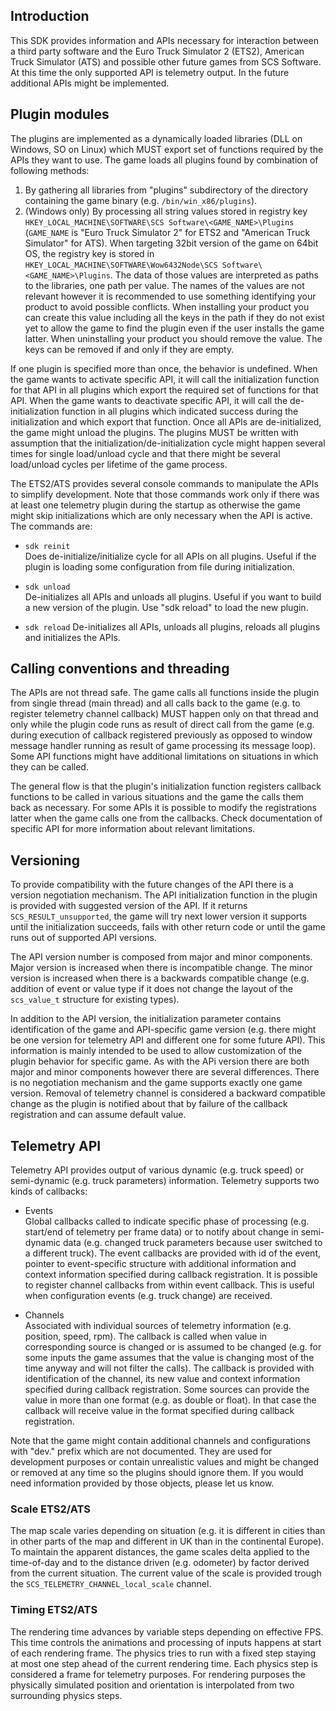 ﻿## Introduction

This SDK provides information and APIs necessary for interaction between a third party software and the Euro Truck Simulator 2 (ETS2),  American Truck Simulator (ATS) and possible other future games from SCS Software. At this time the only supported API is telemetry output. In the future additional APIs might be implemented.

## Plugin modules

The plugins are implemented as a dynamically loaded libraries (DLL on Windows, SO on Linux) which MUST export set of functions required by the APIs they want to use. The game loads all plugins found by combination of following methods:

1) By gathering all libraries from "plugins" subdirectory of the directory containing the game binary (e.g. `/bin/win_x86/plugins`).
1) (Windows only) By processing all string values stored in registry key `HKEY_LOCAL_MACHINE\SOFTWARE\SCS Software\<GAME_NAME>\Plugins` (`GAME_NAME` is "Euro Truck Simulator 2" for ETS2 and "American Truck Simulator" for ATS). When targeting 32bit version of the game on 64bit OS, the registry key is stored in `HKEY_LOCAL_MACHINE\SOFTWARE\Wow6432Node\SCS Software\<GAME_NAME>\Plugins`. The data of those values are interpreted as paths to the libraries, one path per value. The names of the values are not relevant however it is recommended to use something identifying your product to avoid possible conflicts. When installing your product you can create this value including all the keys in the path if they do not exist yet to allow the game to find the plugin even if the user installs the game latter. When uninstalling your product you should remove the value. The keys can be removed if and only if they are empty.

If one plugin is specified more than once, the behavior is undefined. When the game wants to activate specific API, it will call the initialization function for that API in all plugins which export the required set of functions for that API. When the game wants to deactivate specific API, it will call the de-initialization function in all plugins which indicated success during the initialization and which export that function. Once all APIs are de-initialized, the game might unload the plugins. The plugins MUST be written with assumption that the initialization/de-initialization cycle might happen several times for single load/unload cycle and that there might be several load/unload cycles per lifetime of the game process.

The ETS2/ATS provides several console commands to manipulate the APIs to simplify development. Note that those commands work only if there was at least one telemetry plugin during the startup as otherwise the game might skip initializations which are only necessary when the API is active. The commands are:

- `sdk reinit`  
Does de-initialize/initialize cycle for all APIs on all plugins. Useful if the plugin is loading some configuration from file during initialization.

- `sdk unload`  
De-initializes all APIs and unloads all plugins. Useful if you want to build a new version of the plugin. Use "sdk reload" to load the new plugin.

- `sdk reload`
De-initializes all APIs, unloads all plugins, reloads all plugins and initializes the APIs.

## Calling conventions and threading

The APIs are not thread safe. The game calls all functions inside the plugin from single thread (main thread) and all calls back to the game (e.g. to register telemetry channel callback) MUST happen only on that thread and only while the plugin code runs as result of direct call from the game (e.g. during execution of callback registered previously as opposed to window message handler running as result of game processing its message loop). Some API functions might have additional limitations on situations in which they can be called.

The general flow is that the plugin's initialization function registers callback functions to be called in various situations and the game the calls them back as necessary. For some APIs it is possible to modify the registrations latter when the game calls one from the callbacks. Check documentation of specific API for more information about relevant limitations.

## Versioning

To provide compatibility with the future changes of the API there is a version negotiation mechanism. The API initialization function in the plugin is provided with suggested version of the API. If it returns `SCS_RESULT_unsupported`, the game will try next lower version it supports until the initialization succeeds, fails with other return code or until the game runs out of supported API versions.

The API version number is composed from major and minor components. Major version is increased when there is incompatible change. The minor version is increased when there is a backwards compatible change (e.g. addition of event or value type if it does not change the layout of the `scs_value_t` structure for existing types).

In addition to the API version, the initialization parameter contains identification of the game and API-specific game version (e.g. there might be one version for telemetry API and different one for some future API). This information is mainly intended to be used to allow customization of the plugin behavior for specific game. As with the APi version there are both major and minor components however there are several differences. There is no negotiation mechanism and the game supports exactly one game version. Removal of telemetry channel is considered a backward compatible change as the plugin is notified about that by failure of the callback registration and can assume default value.

## Telemetry API
Telemetry API provides output of various dynamic (e.g. truck speed) or semi-dynamic (e.g. truck parameters) information. Telemetry supports two kinds of callbacks:

- Events  
Global callbacks called to indicate specific phase of processing (e.g. start/end of telemetry per frame data) or to notify about change in semi-dynamic data (e.g. changed truck parameters because user switched to a different truck). The event callbacks are provided with id of the event, pointer to event-specific structure with additional information and context information specified during callback registration. It is possible to register channel callbacks from within event callback. This is useful when configuration events (e.g. truck change) are received.

- Channels  
Associated with individual sources of telemetry information (e.g. position, speed, rpm). The callback is called when value in corresponding source is changed or is assumed to be changed (e.g. for some inputs the game assumes that the value is changing most of the time anyway and will not filter the calls). The callback is provided with identification of the channel, its new value and context information specified during callback registration. Some sources can provide the value in more than one format (e.g. as double or float). In that case the callback will receive value in the format specified during callback registration.

Note that the game might contain additional channels and configurations with "dev." prefix which are not documented. They are used for development purposes or contain unrealistic values and might be changed or removed at any time so the plugins should ignore them. If you would need information provided by those objects, please let us know.

### Scale ETS2/ATS

The map scale varies depending on situation (e.g. it is different in cities than in other parts of the map and different in UK than in the continental Europe). To maintain the apparent distances, the game scales delta applied to the time-of-day and to the distance driven (e.g. odometer) by factor derived from the current situation. The current value of the scale is provided trough the `SCS_TELEMETRY_CHANNEL_local_scale` channel.

### Timing ETS2/ATS

The rendering time advances by variable steps depending on effective FPS. This time controls the animations and processing of inputs happens at start of each rendering frame. The physics tries to run with a fixed step staying at most one step ahead of the current rendering time. Each physics step is considered a frame for telemetry purposes. For rendering purposes the physically simulated position and orientation is interpolated from two surrounding physics steps.

